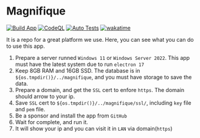# Magnifique

[![Build App](https://github.com/7086cmd/magnifique/actions/workflows/auto-build.yml/badge.svg?branch=main)](https://github.com/7086cmd/magnifique/actions/workflows/auto-build.yml)
[![CodeQL](https://github.com/7086cmd/magnifique/actions/workflows/codeql-analysis.yml/badge.svg)](https://github.com/7086cmd/magnifique/actions/workflows/codeql-analysis.yml)
[![Auto Tests](https://github.com/7086cmd/magnifique/actions/workflows/auto-unit-test.yml/badge.svg)](https://github.com/7086cmd/magnifique/actions/workflows/auto-unit-test.yml)
[![wakatime](https://wakatime.com/badge/user/f005f537-7f3b-4b5f-b0e3-81fad655b929.svg)](https://wakatime.com/@f005f537-7f3b-4b5f-b0e3-81fad655b929)

It is a repo for a great platform we use. Here, you can see what you can do to use this app.

1. Prepare a server runned `Windows 11` or `Windows Server 2022`. This app must have the latest system due to run `electron 17`
2. Keep 8GB RAM and 16GB SSD. The database is in `${os.tmpdir()}/../magnifique`, and you must have storage to save the data.
3. Prepare a domain, and get the `SSL` cert to enfore `https`. The domain should arrow to your ip.
4. Save `SSL` cert to `${os.tmpdir()}/../magnifique/ssl/`, including `key` file and `pem` file.
5. Be a sponsor and install the app from `GitHub`
6. Wait for complete, and run it.
7. It will show your ip and you can visit it in `LAN` via domain(`https`)
